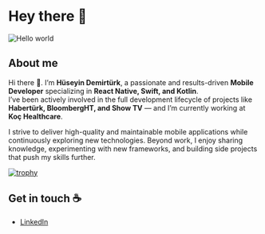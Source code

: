 # Hey there :wave:

<img src="https://raw.githubusercontent.com/sagar-viradiya/sagar-viradiya/master/resources/banner.png" alt="Hello world">

## About me

Hi there 👋. I’m **Hüseyin Demirtürk**, a passionate and results-driven **Mobile Developer** specializing in **React Native, Swift, and Kotlin**.  
I’ve been actively involved in the full development lifecycle of projects like **Habertürk, BloombergHT, and Show TV** — and I’m currently working at **Koç Healthcare**.

I strive to deliver high-quality and maintainable mobile applications while continuously exploring new technologies. Beyond work, I enjoy sharing knowledge, experimenting with new frameworks, and building side projects that push my skills further.  

[![trophy](https://github-profile-trophy.vercel.app/?username=HuseyinDemirturk&theme=onedark&row=1&column=6)](https://github.com/ryo-ma/github-profile-trophy)

## Get in touch :coffee:

- [LinkedIn](https://www.linkedin.com/in/huseyindemirturk)
